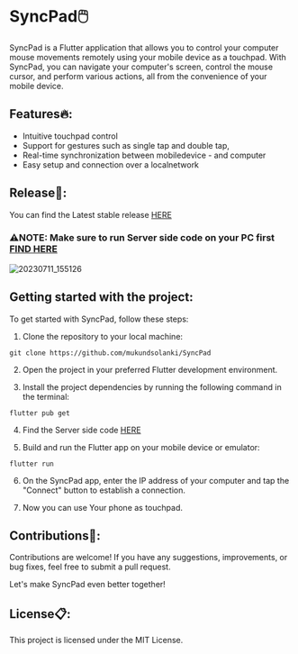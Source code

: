 # SyncPad🖱️

SyncPad is a Flutter application that allows you to control your computer mouse movements remotely using your mobile device as a touchpad. With SyncPad, you can navigate your computer's screen, control the mouse cursor, and perform various actions, all from the convenience of your mobile device.

## Features🔥:

- Intuitive touchpad control
- Support for gestures such as single tap and double tap,
- Real-time synchronization between mobiledevice - and computer
- Easy setup and connection over a localnetwork

## Release🚀:

You can find the Latest stable release [HERE](https://github.com/mukundsolanki/SyncPad/releases)

### ⚠️NOTE: Make sure to run Server side code on your PC first [FIND HERE](https://github.com/mukundsolanki/syncpad-server)

![20230711_155126](https://github.com/mukundsolanki/SyncPad/assets/114515612/3e835f74-91cd-40af-8e00-f13c128e9776)

## Getting started with the project:

To get started with SyncPad, follow these steps:

1. Clone the repository to your local machine:
```
git clone https://github.com/mukundsolanki/SyncPad
```

2. Open the project in your preferred Flutter development environment.

3. Install the project dependencies by running the following command in the terminal:
```
flutter pub get
```

4. Find the Server side code [HERE](https://github.com/mukundsolanki/syncpad-server)

5. Build and run the Flutter app on your mobile device or emulator:
```
flutter run
```

6. On the SyncPad app, enter the IP address of your computer and tap the "Connect" button to establish a connection.

7. Now you can use Your phone as touchpad.

## Contributions🤝:
Contributions are welcome! If you have any suggestions, improvements, or bug fixes, feel free to submit a pull request.

Let's make SyncPad even better together!

## License📋:
This project is licensed under the MIT License.
